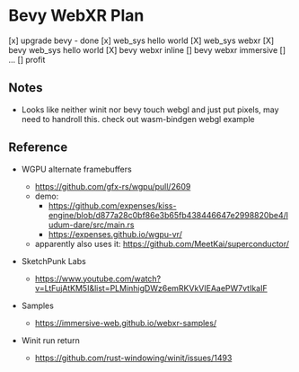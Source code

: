 # Bevy WebXR Plan

[x] upgrade bevy - done
[x] web_sys hello world
[X] web_sys webxr
[X] bevy web_sys hello world
[X] bevy webxr inline
[] bevy webxr immersive
[] ...
[] profit

## Notes

- Looks like neither winit nor bevy touch webgl and just put pixels, may need to handroll this. check out wasm-bindgen webgl example

## Reference

- WGPU alternate framebuffers
	- https://github.com/gfx-rs/wgpu/pull/2609
	- demo: 
		- https://github.com/expenses/kiss-engine/blob/d877a28c0bf86e3b65fb438446647e2998820be4/ludum-dare/src/main.rs
		- https://expenses.github.io/wgpu-vr/
	- apparently also uses it: https://github.com/MeetKai/superconductor/

- SketchPunk Labs
	- https://www.youtube.com/watch?v=LtFujAtKM5I&list=PLMinhigDWz6emRKVkVIEAaePW7vtIkaIF
- Samples
	- https://immersive-web.github.io/webxr-samples/
- Winit run return
	- https://github.com/rust-windowing/winit/issues/1493